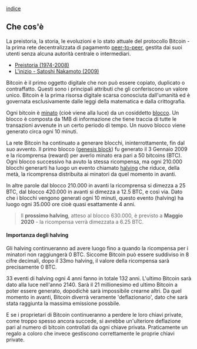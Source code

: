 [indice](README.md)
## Che cos'è
La preistoria, la storia, le evoluzioni e lo stato attuale del protocollo Bitcoin - la prima rete decentralizzata di pagamento [peer-to-peer](glossario.md#p2p), gestita dai suoi utenti senza alcuna autorità centrale o intermediari.

* [Preistoria (1974-2008)](preistoria.md "Cronologia di eventi storici prima che bitcoin fosse rilasciato al pubblico.")
* [L'inizio - Satoshi Nakamoto (2009)](sn.md "Lo pseudonimo dietro l'invenzione della criptovaluta Bitcoin.")

Bitcoin è il primo oggetto digitale che non può essere copiato, duplicato o contraffatto. Questi sono  i principali attributi che gli conferiscono un valore unico. Bitcoin è la prima risorsa digitale scarsa conosciuta dall'umanità ed è governata esclusivamente dalle leggi della matematica e dalla crittografia.

Ogni bitcoin è [minato](glossario.md#minare) (cioè viene alla luce) da un cosiddetto [blocco](glossario.md#blocco). Un blocco è composta da 1MB di informazione che tiene traccia di tutte le transazioni avvenute in un certo periodo di tempo. Un nuovo blocco viene generato circa ogni 10 minuti.

La rete Bitcoin ha continuato a generare blocchi, ininterrottamente, fin dal suo avvento. Il primo blocco ([genesis block](glossario.md#genesisblock)) fu generato il 3 Gennaio 2009 e la ricomprensa (reward) per averlo minato era pari a 50 bitcoins (BTC). Ogni blocco successivo ha avuto la stessa ricompensa, ma ogni 210.000 blocchi generarti ha luogo un evento chiamato [halving](glossario.md#halving) che riduce, della metà, la ricomprensa distribuita ai minatori da quel momento in avanti.

In altre parole dal blocco 210.000 in avanti la ricomprensa si dimezza a 25 BTC, dal blocco 420.000 in avanti si dimezza a 12.5 BTC, e così via. Dato che i blocchi vengono generati ogni 10 minuti, questo evento (halving) ha luogo ogni 35.000 ore cioè quasi esattamente 4 anni.

>Il __prossimo halving__, atteso al blocco 630.000, è previsto a __Maggio 2020__ - la ricompensa verrà dimezzata a 6.25 BTC. 

#### Importanza degli halving
Gli halving continueranno ad avere luogo fino a quando la ricompensa per i minatori non raggiungerà 0 BTC. Siccome Bitcoin può essere suddiviso in 8 cifre decimali, dopo il 33mo halving, il valore della ricompensa sarà precisamente 0 BTC.

33 eventi di halving ogni 4 anni fanno in totale 132 anni. L'ultimo Bitcoin sarà dato alla luce nell'anno 2140. Sarà il 21 millionesimo ed ultimo Bitcoin a poter essere generato, dopodichè sarà impossibile crearne altri. Da quel momento in avanti, Bitcoin diverrà veramente 'deflazionario', dato che sarà stata raggiunta la massima emissione possbile.

E se i proprietari di Bitcoin continueranno a perdere le loro chiavi private, come troppo spesso ancora succede, si avrebbe un'ulteriore deflazione pari al numero di bitcoin controllati da ogni chiave privata. Praticamente un regalo a coloro che invece gestiscono correttamente le proprie chiavi private.
